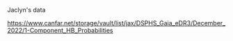 Jaclyn's data 

https://www.canfar.net/storage/vault/list/jax/DSPHS_Gaia_eDR3/December_2022/1-Component_HB_Probabilities